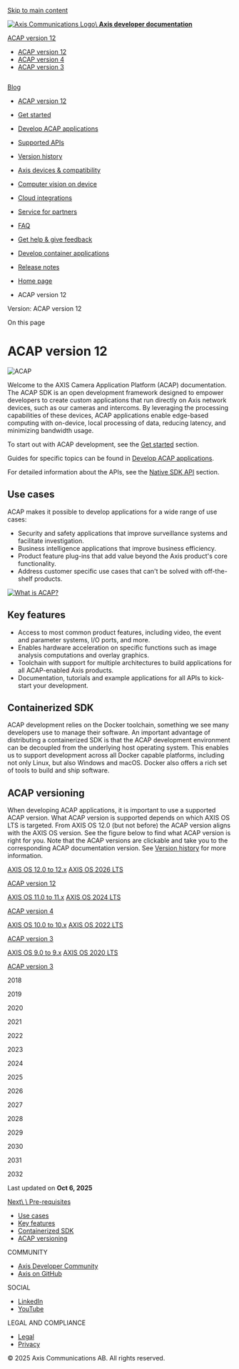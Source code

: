 [Skip to main content](https://developer.axis.com/acap/#__docusaurus_skipToContent_fallback)

[![Axis Communications Logo](https://developer.axis.com/img/axis-logo.svg)\\
**Axis developer documentation**](https://developer.axis.com/)

[ACAP version 12](https://developer.axis.com/acap/)

- [ACAP version 12](https://developer.axis.com/acap/)
- [ACAP version 4](https://developer.axis.com/acap/4/)
- [ACAP version 3](https://developer.axis.com/acap/3/)

```

```

[Blog](https://developer.axis.com/blog/)

- [ACAP version 12](https://developer.axis.com/acap/)
- [Get started](https://developer.axis.com/acap/#)

- [Develop ACAP applications](https://developer.axis.com/acap/develop/)

- [Supported APIs](https://developer.axis.com/acap/api/)

- [Version history](https://developer.axis.com/acap/version-history/)
- [Axis devices & compatibility](https://developer.axis.com/acap/axis-devices-and-compatibility/)
- [Computer vision on device](https://developer.axis.com/acap/computer-vision-on-device/)
- [Cloud integrations](https://developer.axis.com/acap/cloud-integrations/)
- [Service for partners](https://developer.axis.com/acap/#)

- [FAQ](https://developer.axis.com/acap/faq/)

- [Get help & give feedback](https://developer.axis.com/acap/get-help-and-give-feedback/)
- [Develop container applications](https://developer.axis.com/acap/develop-container-applications/)

- [Release notes](https://developer.axis.com/acap/release-notes/)


- [Home page](https://developer.axis.com/)
- ACAP version 12

Version: ACAP version 12

On this page

# ACAP version 12

![ACAP](https://developer.axis.com/assets/images/index-1bf0e8301162708dfe1e5c018d0f2d88.jpg)

Welcome to the AXIS Camera Application Platform (ACAP) documentation. The
ACAP SDK is an open development framework designed to empower developers to
create custom applications that run directly on Axis network devices, such
as our cameras and intercoms. By leveraging the processing capabilities of
these devices, ACAP applications enable edge-based computing with on-device,
local processing of data, reducing latency, and minimizing bandwidth usage.

To start out with ACAP development, see the [Get started](https://developer.axis.com/acap/get-started/set-up-developer-environment/pre-requisites/) section.

Guides for specific topics can be found in [Develop ACAP applications](https://developer.axis.com/acap/develop/).

For detailed information about the APIs, see the [Native SDK API](https://developer.axis.com/acap/api/) section.

## Use cases [​](https://developer.axis.com/acap/\#use-cases "Direct link to Use cases")

ACAP makes it possible to develop applications for a wide range of use cases:

- Security and safety applications that improve surveillance systems and facilitate investigation.
- Business intelligence applications that improve business efficiency.
- Product feature plug-ins that add value beyond the Axis product's core functionality.
- Address customer specific use cases that can't be solved with off-the-shelf products.

[![What is ACAP?](https://img.youtube.com/vi/vDgC11sXuwE/hqdefault.jpg)](https://www.youtube.com/watch?v=vDgC11sXuwE)

## Key features [​](https://developer.axis.com/acap/\#key-features "Direct link to Key features")

- Access to most common product features, including video, the event and parameter systems, I/O ports, and more.
- Enables hardware acceleration on specific functions such as image analysis computations and overlay graphics.
- Toolchain with support for multiple architectures to build applications for all ACAP-enabled Axis products.
- Documentation, tutorials and example applications for all APIs to kick-start your development.

## Containerized SDK [​](https://developer.axis.com/acap/\#containerized-sdk "Direct link to Containerized SDK")

ACAP development relies on the Docker toolchain, something we see many developers
use to manage their software. An important advantage of distributing a
containerized SDK is that the ACAP development environment can be decoupled from
the underlying host operating system. This enables us to support development
across all Docker capable platforms, including not only Linux, but also Windows
and macOS. Docker also offers a rich set of tools to build and ship software.

## ACAP versioning [​](https://developer.axis.com/acap/\#acap-versioning "Direct link to ACAP versioning")

When developing ACAP applications, it is important to use a supported ACAP
version. What ACAP version is supported depends on which AXIS OS LTS is
targeted. From AXIS OS 12.0 (but not before) the ACAP version aligns with
the AXIS OS version. See the figure below to find what ACAP version is
right for you. Note that the ACAP versions are clickable and take you to the
corresponding ACAP documentation version. See
[Version history](https://developer.axis.com/acap/version-history/) for more information.

[AXIS OS 12.0 to 12.x](https://www.axis.com/support/axis-os) [AXIS OS 2026 LTS](https://www.axis.com/support/axis-os)

[ACAP version 12](https://developer.axis.com/acap)

[AXIS OS 11.0 to 11.x](https://www.axis.com/support/axis-os) [AXIS OS 2024 LTS](https://www.axis.com/support/axis-os)

[ACAP version 4](https://developer.axis.com/acap/4)

[AXIS OS 10.0 to 10.x](https://www.axis.com/support/axis-os) [AXIS OS 2022 LTS](https://www.axis.com/support/axis-os)

[ACAP version 3](https://developer.axis.com/acap/3)

[AXIS OS 9.0 to 9.x](https://www.axis.com/support/axis-os) [AXIS OS 2020 LTS](https://www.axis.com/support/axis-os)

[ACAP version 3](https://developer.axis.com/acap/3)

2018

2019

2020

2021

2022

2023

2024

2025

2026

2027

2028

2029

2030

2031

2032

Last updated on **Oct 6, 2025**

[Next\\
\\
Pre-requisites](https://developer.axis.com/acap/get-started/set-up-developer-environment/pre-requisites/)

- [Use cases](https://developer.axis.com/acap/#use-cases)
- [Key features](https://developer.axis.com/acap/#key-features)
- [Containerized SDK](https://developer.axis.com/acap/#containerized-sdk)
- [ACAP versioning](https://developer.axis.com/acap/#acap-versioning)

COMMUNITY

- [Axis Developer Community](https://axis.com/developer-community)
- [Axis on GitHub](https://github.com/AxisCommunications)

SOCIAL

- [LinkedIn](https://www.linkedin.com/company/axis-communications)
- [YouTube](https://www.youtube.com/@AxisCommunications)

LEGAL AND COMPLIANCE

- [Legal](https://www.axis.com/legal)
- [Privacy](https://www.axis.com/privacy)

© 2025 Axis Communications AB. All rights reserved.